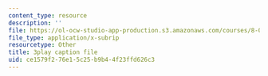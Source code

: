 ```yaml
---
content_type: resource
description: ''
file: https://ol-ocw-studio-app-production.s3.amazonaws.com/courses/8-04-quantum-physics-i-spring-2016/ce1579f276e15c25b9b44f23ffd626c3_z79v39lMR3k.vtt
file_type: application/x-subrip
resourcetype: Other
title: 3play caption file
uid: ce1579f2-76e1-5c25-b9b4-4f23ffd626c3
---
```

